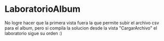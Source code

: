 # LaboratorioAlbum
No logre hacer que la primera vista fuera la que permite subir el archivo csv para el album, pero si compila la solucion desde
la vista "CargarArchivo" el laboratorio sigue su orden :) 
